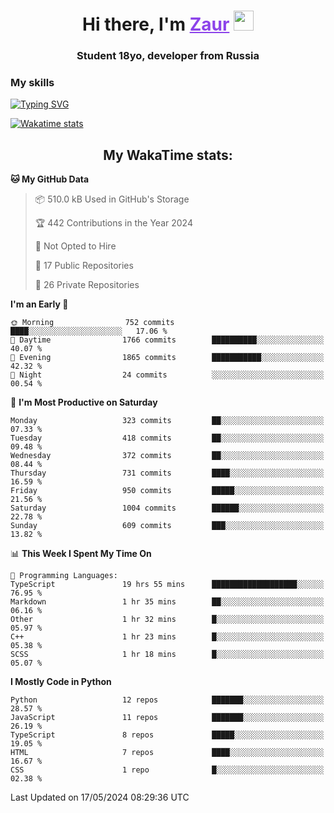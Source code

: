 <h1 align="center">
    Hi there, I'm 
    <a href="https://t.me/skyguy" target="_blank" style="color: #8C43EA">Zaur</a>
    <img src="https://github.com/blackcater/blackcater/raw/main/images/Hi.gif" height="32">
</h1>

<h3 align="center">
    Student 18yo, developer from Russia
</h3>  

### **My skills**
[![Typing SVG](https://readme-typing-svg.herokuapp.com?font=Oxanium&duration=3000&pause=1500&color=8C43EA&height=30&lines=Python:+FastAPI,+Flask,+Aiogram,+Telethon;SQL:+PostgreSQL,+SQLite;JavaScript/TypeScript:+React.js;HTML+(PUG),+CSS+(SCSS))](https://git.io/typing-svg)

[![Wakatime stats](https://github-readme-stats.vercel.app/api/wakatime?username=skyguy&hide_title=true&show_icons=true&title_color=8C43EA&icon_color=BE57EA&bg_color=30,191919,341b56&text_color=B1B1B1&border_radius=10&hide_border=true)](https://github.com/anuraghazra/github-readme-stats)


<h2 align="center"> My WakaTime stats: </h2>

<!--START_SECTION:waka-->
**🐱 My GitHub Data** 

> 📦 510.0 kB Used in GitHub's Storage 
 > 
> 🏆 442 Contributions in the Year 2024
 > 
> 🚫 Not Opted to Hire
 > 
> 📜 17 Public Repositories 
 > 
> 🔑 26 Private Repositories 
 > 
**I'm an Early 🐤** 

```text
🌞 Morning                752 commits         ████░░░░░░░░░░░░░░░░░░░░░   17.06 % 
🌆 Daytime                1766 commits        ██████████░░░░░░░░░░░░░░░   40.07 % 
🌃 Evening                1865 commits        ███████████░░░░░░░░░░░░░░   42.32 % 
🌙 Night                  24 commits          ░░░░░░░░░░░░░░░░░░░░░░░░░   00.54 % 
```
📅 **I'm Most Productive on Saturday** 

```text
Monday                   323 commits         ██░░░░░░░░░░░░░░░░░░░░░░░   07.33 % 
Tuesday                  418 commits         ██░░░░░░░░░░░░░░░░░░░░░░░   09.48 % 
Wednesday                372 commits         ██░░░░░░░░░░░░░░░░░░░░░░░   08.44 % 
Thursday                 731 commits         ████░░░░░░░░░░░░░░░░░░░░░   16.59 % 
Friday                   950 commits         █████░░░░░░░░░░░░░░░░░░░░   21.56 % 
Saturday                 1004 commits        ██████░░░░░░░░░░░░░░░░░░░   22.78 % 
Sunday                   609 commits         ███░░░░░░░░░░░░░░░░░░░░░░   13.82 % 
```


📊 **This Week I Spent My Time On** 

```text
💬 Programming Languages: 
TypeScript               19 hrs 55 mins      ███████████████████░░░░░░   76.95 % 
Markdown                 1 hr 35 mins        ██░░░░░░░░░░░░░░░░░░░░░░░   06.16 % 
Other                    1 hr 32 mins        █░░░░░░░░░░░░░░░░░░░░░░░░   05.97 % 
C++                      1 hr 23 mins        █░░░░░░░░░░░░░░░░░░░░░░░░   05.38 % 
SCSS                     1 hr 18 mins        █░░░░░░░░░░░░░░░░░░░░░░░░   05.07 % 
```

**I Mostly Code in Python** 

```text
Python                   12 repos            ███████░░░░░░░░░░░░░░░░░░   28.57 % 
JavaScript               11 repos            ███████░░░░░░░░░░░░░░░░░░   26.19 % 
TypeScript               8 repos             █████░░░░░░░░░░░░░░░░░░░░   19.05 % 
HTML                     7 repos             ████░░░░░░░░░░░░░░░░░░░░░   16.67 % 
CSS                      1 repo              █░░░░░░░░░░░░░░░░░░░░░░░░   02.38 % 
```




 Last Updated on 17/05/2024 08:29:36 UTC
<!--END_SECTION:waka-->
